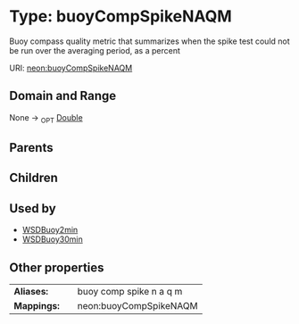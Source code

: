 
# Type: buoyCompSpikeNAQM


Buoy compass quality metric that summarizes when the spike test could not be run over the averaging period, as a percent

URI: [neon:buoyCompSpikeNAQM](https://data.neonscience.org/buoyCompSpikeNAQM)


## Domain and Range

None ->  <sub>OPT</sub> [Double](types/Double.md)

## Parents


## Children


## Used by

 * [WSDBuoy2min](WSDBuoy2min.md)
 * [WSDBuoy30min](WSDBuoy30min.md)

## Other properties

|  |  |  |
| --- | --- | --- |
| **Aliases:** | | buoy comp spike n a q m |
| **Mappings:** | | neon:buoyCompSpikeNAQM |

